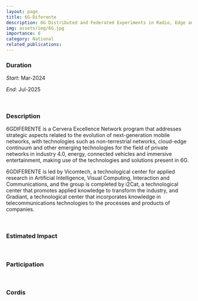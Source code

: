 ```yaml
---
layout: page
title: 6G-Diferente
description: 6G Distributed and Federated Experiments in Radio, Edge and Non-Terrestrial Networks
img: assets/img/6G.jpg
importance: 6
category: National
related_publications: 
---
```


### Duration

*Start*: Mar-2024


*End*: Jul-2025 

&nbsp;

### Description
6GDIFERENTE is a Cervera Excellence Network program that addresses strategic aspects related to the evolution of next-generation mobile networks, with technologies such as non-terrestrial networks, cloud-edge continuum and other emerging technologies for the field of private networks in industry 4.0, energy, connected vehicles and immersive entertainment, making use of the technologies and solutions present in 6G.

6GDIFERENTE is led by Vicomtech, a technological center for applied research in Artificial Intelligence, Visual Computing, Interaction and Communications, and the group is completed by i2Cat, a technological center that promotes applied knowledge to transform the industry, and Gradiant, a technological center that incorporates knowledge in telecommunications technologies to the processes and products of companies.


&nbsp;


### Estimated Impact




&nbsp;

### Participation




&nbsp;

### Cordis


&nbsp;


